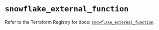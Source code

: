 # `snowflake_external_function`

Refer to the Terraform Registry for docs: [`snowflake_external_function`](https://registry.terraform.io/providers/snowflake-labs/snowflake/0.82.0/docs/resources/external_function).
